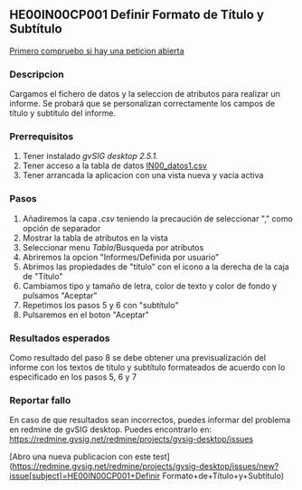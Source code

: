 ## HE00IN00CP001 Definir Formato de Título y Subtítulo 

[Primero compruebo si hay una peticion abierta](https://redmine.gvsig.net/redmine/projects/gvsig-desktop/issues?utf8=%E2%9C%93&set_filter=1&f%5B%5D=status_id&op%5Bstatus_id%5D=o&f%5B%5D=subject&op%5Bsubject%5D=%7E&v%5Bsubject%5D%5B%5D=HE00IN00CP001&f%5B%5D=&c%5B%5D=tracker&c%5B%5D=status&c%5B%5D=priority&c%5B%5D=subject&c%5B%5D=assigned_to&c%5B%5D=updated_on&group_by=)

### Descripcion

Cargamos el fichero de datos y la seleccion de atributos para realizar un informe. Se probará que se personalizan correctamente los campos de título y subtítulo del informe.

### Prerrequisitos

1. Tener instalado *gvSIG desktop 2.5.1.* 
2. Tener acceso a la tabla de datos [IN00_datos1.csv](https://github.com/carloskr/gvsig-desktop-testing/blob/master/data/HE00IN00/IN00_datos1.csv)
3. Tener arrancada la aplicacion con una vista nueva y vacia activa

### Pasos

1. Añadiremos la capa *.csv* teniendo la precaución de seleccionar "," como opción de separador
2. Mostrar la tabla de atributos en la vista
3. Seleccionar menu *Tabla*/Busqueda por atributos
4. Abriremos la opcion "Informes/Definida por usuario"
5. Abrimos las propiedades de "título" con el icono a la derecha de la caja de "Título"
6. Cambiamos tipo y tamaño de letra, color de texto y color de fondo y pulsamos "Aceptar"
7. Repetimos los pasos 5 y 6 con "subtítulo"
8. Pulsaremos en el boton "Aceptar"
 

### Resultados esperados

Como resultado del paso 8 se debe obtener una previsualización del informe con los textos de título y subtítulo formateados de acuerdo con lo especificado en los pasos 5, 6 y 7

### Reportar fallo

En caso de que resultados sean incorrectos, puedes informar del problema en redmine de gvSIG desktop. Puedes encontrarlo en: https://redmine.gvsig.net/redmine/projects/gvsig-desktop/issues 

[Abro una nueva publicacion con este test](https://redmine.gvsig.net/redmine/projects/gvsig-desktop/issues/new?issue[subject]=HE00IN00CP001+Definir Formato+de+Título+y+Subtítulo)